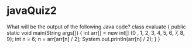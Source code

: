 # javaQuiz2
What will be the output of the following Java code? class evaluate { public static void main(String args[]) { int arr[] = new int[] {0 , 1, 2, 3, 4, 5, 6, 7, 8, 9}; int n = 6; n = arr[arr[n] / 2]; System.out.println(arr[n] / 2); } }
